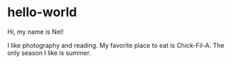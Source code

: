 # hello-world

Hi, my name is Nel!

I like photography and reading.
My favorite place to eat is Chick-Fil-A.
The only season I like is summer.
